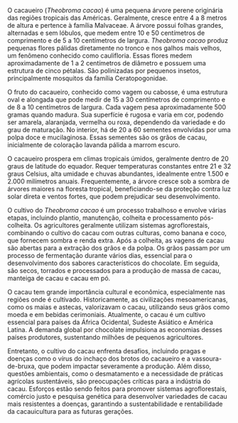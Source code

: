 O cacaueiro (_Theobroma cacao_) é uma pequena árvore perene originária das regiões tropicais das Américas. Geralmente, cresce entre 4 a 8 metros de altura e pertence à família Malvaceae. A árvore possui folhas grandes, alternadas e sem lóbulos, que medem entre 10 e 50 centímetros de comprimento e de 5 a 10 centímetros de largura. _Theobroma cacao_ produz pequenas flores pálidas diretamente no tronco e nos galhos mais velhos, um fenômeno conhecido como caulifloria. Essas flores medem aproximadamente de 1 a 2 centímetros de diâmetro e possuem uma estrutura de cinco pétalas. São polinizadas por pequenos insetos, principalmente mosquitos da família Ceratopogonidae.

O fruto do cacaueiro, conhecido como vagem ou cabosse, é uma estrutura oval e alongada que pode medir de 15 a 30 centímetros de comprimento e de 8 a 10 centímetros de largura. Cada vagem pesa aproximadamente 500 gramas quando madura. Sua superfície é rugosa e varia em cor, podendo ser amarela, alaranjada, vermelha ou roxa, dependendo da variedade e do grau de maturação. No interior, há de 20 a 60 sementes envolvidas por uma polpa doce e mucilaginosa. Essas sementes são os grãos de cacau, inicialmente de coloração lavanda pálida a marrom escuro.

O cacaueiro prospera em climas tropicais úmidos, geralmente dentro de 20 graus de latitude do equador. Requer temperaturas constantes entre 21 e 32 graus Celsius, alta umidade e chuvas abundantes, idealmente entre 1.500 e 2.000 milímetros anuais. Frequentemente, a árvore cresce sob a sombra de árvores maiores na floresta tropical, beneficiando-se da proteção contra luz solar direta e ventos fortes, que podem prejudicar seu desenvolvimento.

O cultivo do _Theobroma cacao_ é um processo trabalhoso e envolve várias etapas, incluindo plantio, manutenção, colheita e processamento pós-colheita. Os agricultores geralmente utilizam sistemas agroflorestais, combinando o cultivo do cacau com outras culturas, como banana e coco, que fornecem sombra e renda extra. Após a colheita, as vagens de cacau são abertas para a extração dos grãos e da polpa. Os grãos passam por um processo de fermentação durante vários dias, essencial para o desenvolvimento dos sabores característicos do chocolate. Em seguida, são secos, torrados e processados para a produção de massa de cacau, manteiga de cacau e cacau em pó.

O cacau tem grande importância cultural e econômica, especialmente nas regiões onde é cultivado. Historicamente, as civilizações mesoamericanas, como os maias e astecas, valorizavam o cacau, utilizando seus grãos como moeda e em bebidas cerimoniais. Atualmente, o cacau é um cultivo essencial para países da África Ocidental, Sudeste Asiático e América Latina. A demanda global por chocolate impulsiona as economias desses países produtores, sustentando milhões de pequenos agricultores.

Entretanto, o cultivo do cacau enfrenta desafios, incluindo pragas e doenças como o vírus do inchaço dos brotos do cacaueiro e a vassoura-de-bruxa, que podem impactar severamente a produção. Além disso, questões ambientais, como o desmatamento e a necessidade de práticas agrícolas sustentáveis, são preocupações críticas para a indústria do cacau. Esforços estão sendo feitos para promover sistemas agroflorestais, comércio justo e pesquisa genética para desenvolver variedades de cacau mais resistentes a doenças, garantindo a sustentabilidade e rentabilidade da cacauicultura para as futuras gerações.
